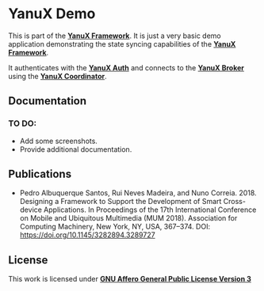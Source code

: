 # YanuX Demo
This is part of the [__YanuX Framework__](https://yanux-framework.github.io/). It is just a very basic demo application demonstrating the state syncing capabilities of the [__YanuX Framework__](https://yanux-framework.github.io/).

It authenticates with the [__YanuX Auth__](https://yanux-framework.github.io/) and connects to the [__YanuX Broker__](https://github.com/YanuX-Framework/YanuX-Broker) using the [__YanuX Coordinator__](https://github.com/YanuX-Framework/YanuX-Coordinator).

## Documentation
### TO DO:
- Add some screenshots.
- Provide additional documentation.

## Publications
- Pedro Albuquerque Santos, Rui Neves Madeira, and Nuno Correia. 2018. Designing a Framework to Support the Development of Smart Cross-device Applications. In Proceedings of the 17th International Conference on Mobile and Ubiquitous Multimedia (MUM 2018). Association for Computing Machinery, New York, NY, USA, 367–374. DOI: https://doi.org/10.1145/3282894.3289727

## License
This work is licensed under [__GNU Affero General Public License Version 3__](LICENSE)